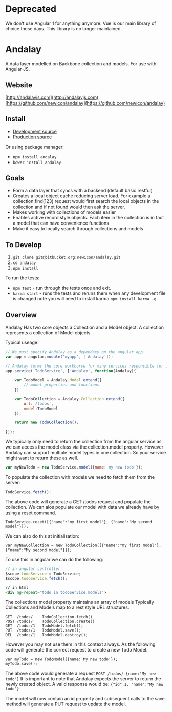 # Deprecated #
We don't use Angular 1 for anything anymore. Vue is our main library of choice these days. This library is no longer maintained.

# Andalay #

A data layer modelled on Backbone collection and models. For use with Angular JS.

## Website

[http://andalayjs.com](http://andalayjs.com) 
[https://github.com/newicon/andalay](https://github.com/newicon/andalay)

## Install

- [Development source](http://andalayjs.com/src/andalay.js)
- [Production source](http://andalayjs.com/dist/andalay.min.js)

Or using package manager:

- ```npm install andalay```
- ```bower install andalay```

## Goals

- Form a data layer that syncs with a backend (default basic restful)
- Creates a local object cache reducing server load. For example a collection.find(123) request would first search the local objects in the collection and if not found would then ask the server.
- Makes working with collections of models easier
- Enables active record style objects. Each item in the collection is in fact a model that can have convenience functions
- Make it easy to locally search through collections and models

## To Develop

1. ```git clone git@bitbucket.org:newicon/andalay.git```
2. ```cd andalay```
3. ```npm install```

To run the tests:

- ```npm test``` - run through the tests once and exit.
- ```karma start``` - runs the tests and reruns them when any development file is changed note you will need to install karma ```npm install karma -g```


## Overview ##

Andalay Has two core objects a Collection and a Model object.
A collection represents a collection of Model objects.

Typical useage:

~~~js
// We must specify Andalay as a dependacy on the angular app
var app = angular.module('myapp', ['Andalay']);

// Andalay forms the core workhorse for many services responsible for interacting with server side and client side data
app.service('TodoService', ['Andalay', function(Andalay){
	
	var TodoModel = Andalay.Model.extend({
		// model properties and functions
	})

	var TodoCollection = Andalay.Collection.extend({
		url:'/todos',
		model:TodoModel
	});

	return new TodoCollection();

}]);
~~~

We typically only need to return the collection from the angular service as we can access the model class via the collection.model property.
However Andalay can support multiple model types in one collection. So your service might want to return these as well.


~~~js
var myNewTodo = new TodoService.model({name:'my new todo'});
~~~

To populate the collection with models we need to fetch them from the server:

~~~js
TodoService.fetch();
~~~

The above code will generate a GET /todos request and populate the collection.
We can alos populate our model with data we already have by using a reset command.

~~~
TodoService.reset([{"name":"my first model"}, {"name":"My second model"}]);
~~~

We can also do this at initialisation:
~~~
var myNewCollection = new TodoCollection([{"name":"my first model"}, {"name":"My second model"}]);
~~~

To use this in angular we can do the following:

~~~js
// in angular controller
$scope.todoService = TodoService;
$scope.todoService.fetch();
~~~

~~~html
// in html
<div ng-repeat="todo in todoService.models">
~~~

The collections model property maintains an array of models
Typically Collections and Models map to a rest style URL structures.

~~~
GET  /todos/    TodoCollection.fetch()
POST /todos/    TodoCollection.create() 
GET  /todos/1   TodoModel.fetch();
PUT  /todos/1   TodoModel.save();
DEL  /todos/1   TodoModel.destroy();
~~~

However you may not use them in this context always.
As the following code will generate the correct request to create a new Todo Model.

~~~
var myTodo = new TodoModel({name:'My new todo'});
myTodo.save();
~~~

The above code would generate a request ```POST /todos/ {name:'My new todo'}```
It is important to note that Andalay expects the server to return the newly created object.
A valid response would be: ```{"id":1, "name":"My new todo"}```

The model will now contain an id property and subsequent calls to the save method will generate a PUT request to update the model.


